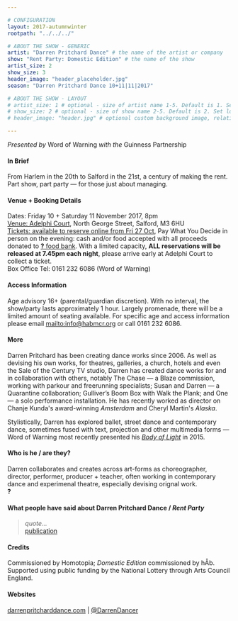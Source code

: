 ```yaml
---

# CONFIGURATION
layout: 2017-autumnwinter
rootpath: "../../../"

# ABOUT THE SHOW - GENERIC
artist: "Darren Pritchard Dance" # the name of the artist or company
show: "Rent Party: Domestic Edition" # the name of the show
artist_size: 2
show_size: 3
header_image: "header_placeholder.jpg"
season: "Darren Pritchard Dance 10+11|11|2017"

# ABOUT THE SHOW - LAYOUT
# artist_size: 1 # optional - size of artist name 1-5. Default is 1. Set longer names to lower values
# show_size: 2 # optional - size of show name 2-5. Default is 2. Set longer names to lower values
# header_image: "header.jpg" # optional custom background image, relative to current page

---
```

*Presented by* Word of Warning *with the* Guinness Partnership
           
#### In Brief     
From Harlem in the 20th to Salford in the 21st, a century of making the rent.<br>Part show, part party — for those just about managing.       
            
#### Venue + Booking Details       
Dates: Friday 10 + Saturday 11 November 2017, 8pm              
<a href="http://www.google.co.uk/maps/place/M3+6HU" target="_blank">Venue: Adelphi Court</a>, North George Street, Salford, M3 6HU          
<a href="http://www.wegottickets.com/wordofwarning" target="_blank">Tickets: available to reserve online from Fri 27 Oct</a>, Pay What You Decide in person on the evening: cash and/or food accepted with all proceeds donated to <a href="http://URL" target="_blank">**?** food bank</a>. With a limited capacity, **ALL reservations will be released at 7.45pm each night**, please arrive early at Adelphi Court to collect a ticket.          
Box Office Tel: 0161 232 6086 (Word of Warning)             
              
#### Access Information          
Age advisory 16+ (parental/guardian discretion). With no interval, the show/party lasts approximately 1 hour. Largely promenade, there will be a limited amount of seating available. For specific age and access information please email <mailto:info@habmcr.org> or call 0161 232 6086.          
            
#### More            
Darren Pritchard has been creating dance works since 2006. As well as devising his own works, for theatres, galleries, a church, hotels and even the Sale of the Century TV studio, Darren has created dance works for and in collaboration with others, notably The Chase — a Blaze commission, working with parkour and freerunning specialists; Susan and Darren — a Quarantine collaboration; Gulliver’s Boom Box with Walk the Plank; and One — a solo performance installation. He has recently worked as director on Chanje Kunda's award-winning *Amsterdam* and Cheryl Martin's *Alaska*. 
            
Stylistically, Darren has explored ballet, street dance and contemporary dance, sometimes fused with text, projection and other multimedia forms — Word of Warning most recently presented his [*Body of Light*](/archive/2015-autumnwinter/pritchard) in 2015.         
        
#### Who is he / are they?        
Darren collaborates and creates across art-forms as choreographer, director, performer, producer + teacher, often working in contemporary dance and experimenal theatre, especially devising orignal work.    
**?**       
          
#### What people have said about Darren Pritchard Dance / *Rent Party*         
>*quote…*<br><a href="http://URL" target="_blank">publication</a>         
        
#### Credits         
Commissioned by Homotopia; *Domestic Edition* commissioned by hÅb.<br>Supported using public funding by the National Lottery through Arts Council England.        
          
#### Websites       
<a href="http://darrenpritcharddance.com" target="_blank">darrenpritcharddance.com</a> | <a href="http://twitter.com/DarrenDancer" target="_blank">@DarrenDancer</a>
